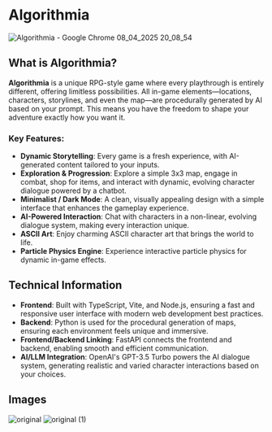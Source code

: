 # Algorithmia

![Algorithmia - Google Chrome 08_04_2025 20_08_54](https://github.com/user-attachments/assets/aa9835dd-4994-4c9a-9cd5-06da94e6fb14)

## What is Algorithmia?

**Algorithmia** is a unique RPG-style game where every playthrough is entirely different, offering limitless possibilities. All in-game elements—locations, characters, storylines, and even the map—are procedurally generated by AI based on your prompt. This means you have the freedom to shape your adventure exactly how you want it.

### Key Features:
- **Dynamic Storytelling**: Every game is a fresh experience, with AI-generated content tailored to your inputs.
- **Exploration & Progression**: Explore a simple 3x3 map, engage in combat, shop for items, and interact with dynamic, evolving character dialogue powered by a chatbot.
- **Minimalist / Dark Mode**: A clean, visually appealing design with a simple interface that enhances the gameplay experience.
- **AI-Powered Interaction**: Chat with characters in a non-linear, evolving dialogue system, making every interaction unique.
- **ASCII Art**: Enjoy charming ASCII character art that brings the world to life.
- **Particle Physics Engine**: Experience interactive particle physics for dynamic in-game effects.

## Technical Information

- **Frontend**: Built with TypeScript, Vite, and Node.js, ensuring a fast and responsive user interface with modern web development best practices.
- **Backend**: Python is used for the procedural generation of maps, ensuring each environment feels unique and immersive.
- **Frontend/Backend Linking**: FastAPI connects the frontend and backend, enabling smooth and efficient communication.
- **AI/LLM Integration**: OpenAI's GPT-3.5 Turbo powers the AI dialogue system, generating realistic and varied character interactions based on your choices.


## Images
![original](https://github.com/user-attachments/assets/0e1b1533-1c8f-4e19-b164-f87407a602d8)
![original (1)](https://github.com/user-attachments/assets/98fca853-dc6f-469e-86f7-8c42b27fe7c7)
